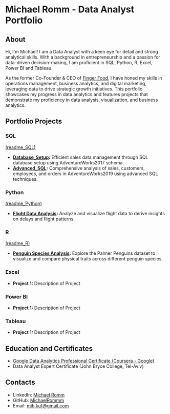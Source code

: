 # Michael Romm - Data Analyst Portfolio

## About

Hi, I'm Michael! I am a Data Analyst with a keen eye for detail and strong analytical skills. With a background in entrepreneurship and a passion for data-driven decision-making, I am proficient in SQL, Python, R, Excel, Power BI and Tableau.

As the former Co-Founder & CEO of [Finger Food](https://finger-food.co.il), I have honed my skills in operations management, business analytics, and digital marketing, leveraging data to drive strategic growth initiatives. This portfolio showcases my progress in data analytics and features projects that demonstrate my proficiency in data analysis, visualization, and business analytics.

## Portfolio Projects 

### SQL 
[(readme_SQL)](SQL/readme_SQL.md)
- **[Database_Setup](SQL/Database_Setup.sql):** Efficient sales data management through SQL database setup using AdventureWorks2017 schema.
- **[Advanced_SQL](SQL/Advanced_SQL.sql):** Comprehensive analysis of sales, customers, employees, and orders in AdventureWorks2019 using advanced SQL techniques.

### Python
[(readme_Python)](https://github.com/MichaelRommm/DATA_ANALYST_PORTFOLIO/blob/cf69c5f6c71a40d9c2051d36eaa6b6096341aa1b/Python/readme_Python.md)
- **[Flight Data Analysis](https://github.com/MichaelRommm/DATA_ANALYST_PORTFOLIO/blob/cf69c5f6c71a40d9c2051d36eaa6b6096341aa1b/Python/project_folder/Flight_Data_Analysis.py):** Analyze and visualize flight data to derive insights on delays and flight patterns.

### R
[(readme_R)](https://github.com/MichaelRommm/DATA_ANALYST_PORTFOLIO/blob/5840f8a6cb72d3322c223d6285eaec91b3a3260a/R/readme_R.md)
- **[Penguin Species Analysis](https://github.com/MichaelRommm/DATA_ANALYST_PORTFOLIO/blob/2c5e0acb17c4586e27f6b4258eede4d6a6307c80/R/Penguin_Species_Analysis.R):** Explore the Palmer Penguins dataset to visualize and compare physical traits across different penguin species.

### Excel
- **Project 1:** Description of Project 

### Power BI
- **Project 1:** Description of Project 

### Tableau
- **Project 1:** Description of Project 

## Education and Certificates
- [Google Data Analytics Professional Certificate (Coursera - Google)](https://coursera.org/share/c8f4a7b6bd4f79b24ffd2a20ae0e15fc)
- Data Analyst Expert Certificate (John Bryce College, Tel-Aviv)

## Contacts
- LinkedIn: [Michael Romm](https://www.linkedin.com/in/michael-romm/)
- GitHub: [MichaelRommm](https://github.com/MichaelRommm)
- Email: [mih.kuf@gmail.com](mailto:mih.kuf@gmail.com)

